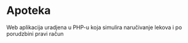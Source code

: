 # Apoteka
Web aplikacija uradjena u PHP-u koja simulira naručivanje lekova i po porudzbini pravi račun
